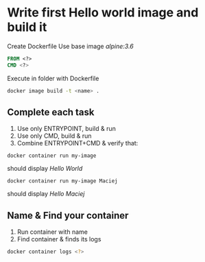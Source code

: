 # Write first Hello world image and build it

Create Dockerfile
Use base image *alpine:3.6*


```Dockerfile
FROM <?>
CMD <?>
```

Execute in folder with Dockerfile
```sh
docker image build -t <name> .
```

## Complete each task

1. Use only ENTRYPOINT, build & run
2. Use only CMD, build & run
3. Combine ENTRYPOINT+CMD & verify that:


```
docker container run my-image
```
should display *Hello World*


```
docker container run my-image Maciej
```
should display *Hello Maciej*

## Name & Find your container

1. Run container with name
2. Find container & finds its logs

```sh
docker container logs <?>
```
